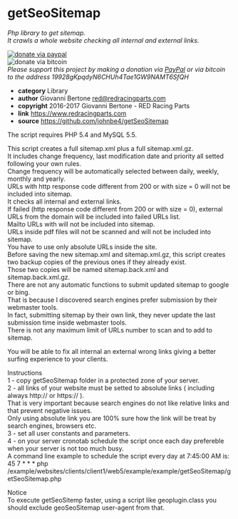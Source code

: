 # getSeoSitemap
*Php library to get sitemap.<br>
It crawls a whole website checking all internal and external links.*<br>

[![donate via paypal](https://img.shields.io/badge/donate-paypal-87ceeb.svg)](https://www.paypal.me/johnbe4)<br>
![donate via bitcoin](https://img.shields.io/badge/donate-bitcoin-orange.svg)<br>
*Please support this project by making a donation via [PayPal](https://www.paypal.me/johnbe4) or via bitcoin to the address 19928gKpqdyN6CHUh4Tae1GW9NAMT6SfQH*<br>

* **category**    Library
* **author**      Giovanni Bertone <red@redracingparts.com>
* **copyright**   2016-2017 Giovanni Bertone - RED Racing Parts
* **link**        https://www.redracingparts.com
* **source**      https://github.com/johnbe4/getSeoSitemap

The script requires PHP 5.4 and MySQL 5.5.<br>

This script creates a full sitemap.xml plus a full sitemap.xml.gz.<br>
It includes change frequency, last modification date and priority all setted following your own rules.<br>
Change frequency will be automatically selected between daily, weekly, monthly and yearly.<br>
URLs with http response code different from 200 or with size = 0 will not be included into sitemap.<br>
It checks all internal and external links.<br>
If failed (http response code different from 200 or with size = 0), external URLs from the domain will be included into failed URLs list.<br>
Mailto URLs with will not be included into sitemap.<br>
URLs inside pdf files will not be scanned and will not be included into sitemap.<br>
You have to use only absolute URLs inside the site.<br>
Before saving the new sitemap.xml and sitemap.xml.gz, this script creates two backup copies of the previous ones if they already exist.<br>
Those two copies will be named sitemap.back.xml and sitemap.back.xml.gz.<br>
There are not any automatic functions to submit updated sitemap to google or bing.<br>
That is because I discovered search engines prefer submission by their webmaster tools.<br>
In fact, submitting sitemap by their own link, they never update the last submission time inside webmaster tools.<br>
There is not any maximum limit of URLs number to scan and to add to sitemap.<br>

You will be able to fix all internal an external wrong links giving a better surfing experience to your clients.<br>

Instructions<br>
1 - copy getSeoSitemap folder in a protected zone of your server.<br>
2 - all links of your website must be setted to absolute links ( including always http:// or https:// ).<br>
    That is very important because search engines do not like relative links and that prevent negative issues.<br>
    Only using absolute link you are 100% sure how the link will be treat by search engines, browsers etc.<br>
3 - set all user constants and parameters.<br>
4 - on your server cronotab schedule the script once each day prefereble when your server is not too much busy.<br>
    A command line example to schedule the script every day at 7:45:00 AM is:<br>
    45 7  *    *    *    php /example/websites/clients/client1/web5/example/example/getSeoSitemap/getSeoSitemap.php<br>

Notice<br>
To execute getSeoSitemp faster, using a script like geoplugin.class you should exclude geoSeoSitemap user-agent from that.
